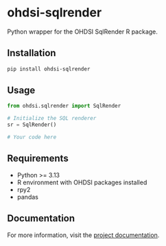 # ohdsi-sqlrender

Python wrapper for the OHDSI SqlRender R package.

## Installation

```bash
pip install ohdsi-sqlrender
```

## Usage

```python
from ohdsi.sqlrender import SqlRender

# Initialize the SQL renderer
sr = SqlRender()

# Your code here
```

## Requirements

- Python >= 3.13
- R environment with OHDSI packages installed
- rpy2
- pandas

## Documentation

For more information, visit the [project documentation](https://python-ohdsi.readthedocs.io/en/latest/).
